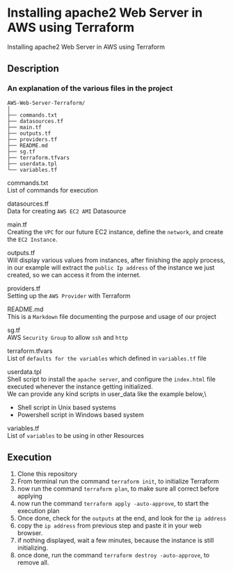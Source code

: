 # Installing apache2 Web Server in AWS using Terraform  
  
Installing apache2 Web Server in AWS using Terraform
  
## Description  
### An explanation of the various files in the project
  
```  
AWS-Web-Server-Terraform/  
│  
├── commands.txt   
├── datasources.tf
├── main.tf
├── outputs.tf
├── providers.tf
├── README.md
├── sg.tf
├── terraform.tfvars   
├── userdata.tpl   
└── variables.tf  
```   
commands.txt\
List of commands for execution

datasources.tf\
Data for creating `AWS EC2 AMI` Datasource

main.tf\
Creating the `VPC` for our future EC2 instance, define the `network`, and create the `EC2 Instance`.

outputs.tf\
Will display various values from instances, after finishing the apply process, in our example will extract the `public Ip address` of the instance we just created, so we can access it from the internet. 

providers.tf\
Setting up the `AWS Provider` with Terraform

README.md\
This is a `Markdown` file documenting the purpose and usage of our project  

sg.tf\
AWS `Security Group` to allow `ssh` and `http`

terraform.tfvars\
List of `defaults for the variables` which defined in `variables.tf` file
  
userdata.tpl\
Shell script to install the `apache server`, and configure the `index.html` file
executed whenever the instance getting initialized.\
We can provide any kind scripts in user_data like the example below,\
 -  Shell script in Unix based systems
 -  Powershell script in Windows based system

variables.tf\
List of `variables` to be using in other Resources

## Execution

 1. Clone this repository
 2. From terminal run the command `terraform init`, to initialize Terraform
 3. now run the command `terraform plan`, to make sure all correct before applying
 4. now run the command `terraform apply -auto-approve`, to start the execution plan
 5. Once done, check for the `outputs` at the end, and look for the `ip address`
 6. copy the `ip address` from previous step and paste it in your web browser.
 7. if nothing displayed, wait a few minutes, because the instance is still initializing.
 8. once done, run the command  `terraform destroy -auto-approve`, to remove all.